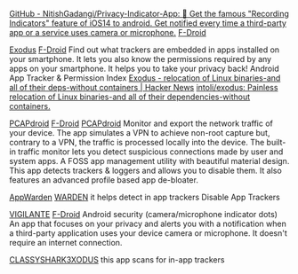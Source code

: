 
[GitHub - NitishGadangi/Privacy-Indicator-App: 🔔 Get the famous "Recording Indicators" feature of iOS14 to android. Get notified every time a third-party app or a service uses camera or microphone.](https://github.com/NitishGadangi/Privacy-Indicator-App)
[F-Droid](https://f-droid.org/app/com.nitish.privacyindicator)

[Exodus](https://github.com/Exodus-Privacy/exodus-android-app)
[F-Droid](https://f-droid.org/app/org.eu.exodus_privacy.exodusprivacy)
Find out what trackers are embedded in apps installed on your smartphone. It lets you also know the permissions required by any apps on your smartphone. It helps you to take your privacy back!
Android App Tracker & Permission Index
[Exodus - relocation of Linux binaries-and all of their deps-without containers | Hacker News](https://news.ycombinator.com/item?id=29446297)
[intoli/exodus: Painless relocation of Linux binaries-and all of their dependencies-without containers.](https://github.com/intoli/exodus)

[PCAPdroid](https://github.com/emanuele-f/PCAPdroid)
[F-Droid](https://f-droid.org/app/com.emanuelef.remote_capture)
[PCAPdroid](https://f-droid.org/packages/com.emanuelef.remote_capture)
Monitor and export the network traffic of your device. The app simulates a VPN to achieve non-root capture but, contrary to a VPN, the traffic is processed locally into the device. The built-in traffic monitor lets you detect suspicious connections made by user and system apps.
A FOSS app management utility with beautiful material design. This app detects trackers & loggers and allows you to disable them. It also features an advanced profile based app de-bloater.

[AppWarden](https://gitlab.com/AuroraOSS/AppWarden)
[WARDEN](https://gitlab.com/AuroraOSS/AppWarden/-/releases)
it helps detect in app trackers
Disable App Trackers

[VIGILANTE](https://github.com/FunkyMuse/Vigilante)
[F-Droid](https://f-droid.org/app/com.crazylegend.vigilante)
Android security (camera/microphone indicator dots)
An app that focuses on your privacy and alerts you with a notification when a third-party application uses your device camera or microphone. It doesn't require an internet connection.

[CLASSYSHARK3XODUS](https://f-droid.org/en/packages/com.oF2pks.classyshark3xodus)
this app scans for in-app trackers
